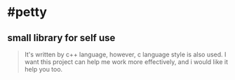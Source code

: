 #petty
=====

## small library for self use
>It's written by c++ language, however, c language style is also used. I want this project can help me work
more effectively, and i would like it help you too.
